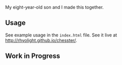 My eight-year-old son and I made this together.

## Usage

See example usage in the `index.html` file. See it live at <http://rhyolight.github.io/chesster/>.

## Work in Progress